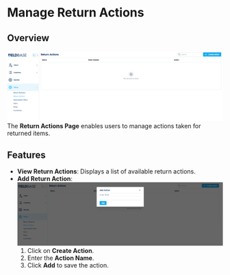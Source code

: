 # Manage Return Actions

## Overview
![Return Actions](./images/return_actions.png)
The **Return Actions Page** enables users to manage actions taken for returned items.

## Features
- **View Return Actions**: Displays a list of available return actions.
- **Add Return Action**:
![Add Action](./images/add_action.png)
  1. Click on **Create Action**.
  2. Enter the **Action Name**.
  3. Click **Add** to save the action.
